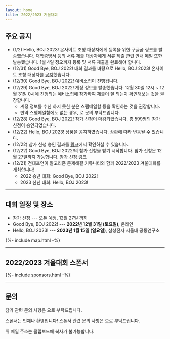 ```yaml
---
layout: home
title: 2022/2023 겨울대회
---
```


## 주요 공지

- (1/2) Hello, BOJ 2023! 온사이트 초청 대상자에게 등록을 위한 구글폼 링크를 발송했습니다. 재학증명서 등의 서류 제출 대상자에게 서류 제출 관련 안내 메일 또한 발송했습니다. 1월 4일 정오까지 등록 및 서류 제출을 완료해야 합니다.
- (12/31) Good Bye, BOJ 2022! 대회 결과를 바탕으로 Hello, BOJ 2023! 온사이트 초청 대상자를 [공지](https://www.acmicpc.net/board/view/106577)했습니다.
- (12/30) Good Bye, BOJ 2022! 예비소집이 진행됩니다.
- (12/29) Good Bye, BOJ 2022! 계정 정보를 발송했습니다. 12월 30일 12시 ~ 12월 31일 0시에 진행되는 예비소집에 참가하여 제출이 잘 되는지 확인해보는 것을 권장합니다.
  - 계정 정보를 수신 하지 못한 분은 스팸메일함 등을 확인하는 것을 권장합니다.
  - 만약 스팸메일함에도 없는 경우, <a href="#" class="mail-address" data-name="contact" data-domain="ucpc" data-tld="me" onclick="window.location.href = 'mailto:' + this.dataset.name + '@' + this.dataset.domain + '.' + this.dataset.tld"></a> 로 문의 부탁드립니다.
- (12/28) Good Bye, BOJ 2022! 참가 신청이 마감되었습니다. 총 599명의 참가 신청이 승인되었습니다.
- (12/22) Hello, BOJ 2023! 상품을 공지하였습니다. 상황에 따라 변동될 수 있습니다.
- (12/22) 참가 신청 승인 결과를 [링크](https://docs.google.com/spreadsheets/d/1sr-Y_ABoqTEObzBwQ6XGkp9CFPCMYafrk4xnTBK6LqQ/)에서 확인하실 수 있습니다.
- (12/22) Good Bye, BOJ 2022!의 참가 신청을 받기 시작합니다. 참가 신청은 12월 27일까지 가능합니다. [참가 신청 링크](https://forms.gle/qCp7PAufAKbRMnBA8)
- (12/21) 전대프연이 알고리즘 문제해결 커뮤니티와 함께 2022/2023 겨울대회를 개최합니다!
  - 2022 송년 대회: Good Bye, BOJ 2022!
  - 2023 신년 대회: Hello, BOJ 2023!

---

## 대회 일정 및 장소

- 참가 신청 --- 오픈 예정, 12월 27일 까지
- Good Bye, BOJ 2022! --- **2022년 12월 31일 (토요일)**, 온라인
- Hello, BOJ 2023! --- **2023년 1월 15일 (일요일)**, 삼성전자 서울대 공동연구소

{%- include map.html -%}

---

## 2022/2023 겨울대회 스폰서

<div class="sponsors-grid">
  {%- include sponsors.html -%}
</div>

---

## 문의

참가 관련 문의 사항은 <a href="#" class="mail-address" data-name="contact" data-domain="ucpc" data-tld="me" onclick="window.location.href = 'mailto:' + this.dataset.name + '@' + this.dataset.domain + '.' + this.dataset.tld"></a>으로 부탁드립니다.

스폰서는 언제나 환영입니다! 스폰서 관련 문의 사항은 <a href="#" class="mail-address" data-name="sponsor" data-domain="ucpc" data-tld="me" onclick="window.location.href = 'mailto:' + this.dataset.name + '@' + this.dataset.domain + '.' + this.dataset.tld"></a>으로 부탁드립니다.

위 메일 주소는 클립보드에 복사가 불가능합니다.
